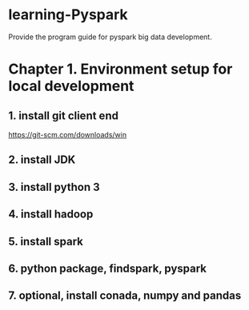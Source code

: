 # learning-Pyspark
Provide the program guide for pyspark big data development.

# Chapter 1. Environment setup for local development
## 1. install git client end
  https://git-scm.com/downloads/win
## 2. install JDK
## 3. install python 3
## 4. install hadoop
## 5. install spark
## 6. python package, findspark, pyspark
## 7. optional, install conada, numpy and pandas

